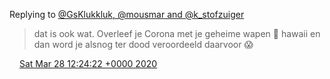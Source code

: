 Replying to [@GsKlukkluk, @mousmar and @k\_stofzuiger](https://twitter.com/GsKlukkluk/status/1243850759046926336)

> dat is ook wat\. Overleef je Corona met je geheime wapen 🍕 hawaii en dan word je alsnog ter dood veroordeeld daarvoor 😱

<img src="../../media/tweet.ico" width="12" /> [Sat Mar 28 12:24:22 +0000 2020](https://twitter.com/DromerDenker/status/1243876583531851776)